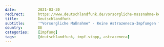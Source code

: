 ```yaml
---
date:          2021-03-30
redirect:      https://www.deutschlandfunk.de/vorsorgliche-massnahme-keine-astrazeneca-impfungen-fuer.1939.de.html?drn:news_id=1243279
title:         Deutschlandfunk
subtitle:      '"Vorsorgliche Maßnahme" - Keine Astrazeneca-Impfungen für Charité-Mitarbeiterinnen unter 55 Jahren'
country:       DE
categories:    [Impfung]
tags:          [deutschlandfunk, impf-stopp, astrazeneca]
---
```

